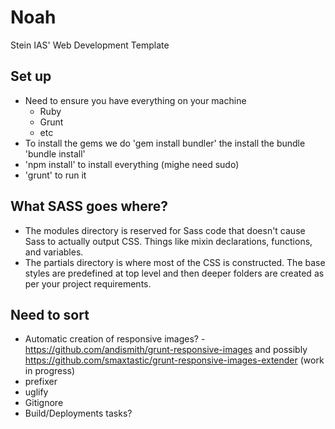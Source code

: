 Noah
====

Stein IAS' Web Development Template

## Set up
- Need to ensure you have everything on your machine
	- Ruby 
	- Grunt
	- etc
- To install the gems we do 'gem install bundler' the install the bundle 'bundle install'
- 'npm install' to install everything (mighe need sudo)
- 'grunt' to run it


## What SASS goes where?
- The modules directory is reserved for Sass code that doesn't cause Sass to actually output CSS. Things like mixin declarations, functions, and variables.
- The partials directory is where most of the CSS is constructed. The base styles are predefined at top level and then deeper folders are created as per your project requirements.

 
## Need to sort
- Automatic creation of responsive images? - https://github.com/andismith/grunt-responsive-images and possibly https://github.com/smaxtastic/grunt-responsive-images-extender (work in progress)
- prefixer
- uglify
- Gitignore
- Build/Deployments tasks?


